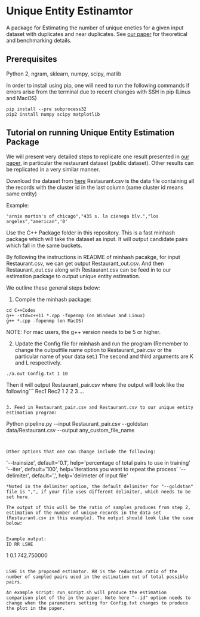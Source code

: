 # Unique Entity Estinamtor
A package for Estimating the number of unique eneties for a given input dataset with duplicates and near duplicates. See [our paper](https://arxiv.org/pdf/1709.01190.pdf) for theoretical and benchmarking details. 

## Prerequisites
Python 2, ngram, sklearn, numpy, scipy, matlib

In order to install using pip, one will need to run the following commands if errors arise from the terminal due to recent changes with SSH in pip (Linus and MacOS)

```
pip install --pre subprocess32
pip2 install numpy scipy matplotlib
```

## Tutorial on running Unique Entity Estimation Package

We will present very detailed steps to replicate one result presented in [our paper](https://arxiv.org/pdf/1710.02690.pdf), in particular the restaurant dataset (public dataset). Other results can be replicated in a very similar manner.

Download the dataset from [here](https://hpi.de/naumann/projects/data-quality-and-cleansing/dude-duplicate-detection.html#c114715)
Restaurant.csv is the data file containing all the records with the cluster id in the last column (same cluster id means same entity)

Example:
```
"arnie morton's of chicago","435 s. la cienega blv.","los angeles","american",'0'
```

Use the C++ Package folder in this repository. This is a fast minhash package which will take the dataset as input. It will output candidate pairs which fall in the same buckets. 


By following the instructions in README of minhash pacakge, for input Restaurant.csv, we can get output Restaurant_out.csv. And then Restaurant_out.csv along with Restaurant.csv can be feed in to our estimation package to output unique entity estimation.

We outline these general steps below:

1. Compile the minhash package:
```
cd C++Codes
g++ -std=c++11 *.cpp -fopenmp (on Windows and Linux)
g++ *.cpp -fopenmp (on MacOS) 
```
NOTE: For mac users, the g++ version needs to be 5 or higher.

2. Update the Config file for minhash and run the program (Remember to change the outputfile name option to Restaurant_pair.csv or the particular name of your data set.) The second and third arguments are K and L respectively.
```
./a.out Config.txt 1 10
```
Then it will output Restaurant_pair.csv where the output will look like the following```
Rec1 Rec2
1 2
2 3
...
```

3. Feed in Restaurant_pair.csv and Restaurant.csv to our unique entity estimation program:

```
Python pipeline.py --input Restaurant_pair.csv --goldstan data/Restaurant.csv --output any_custom_file_name
```


Other options that one can change include the following:
```
'--trainsize', default='0.1', help='percentage of total pairs to use in training'
'--iter', default='100', help='iterations you want to repeat the process'
'--delimiter', default=',', help='delimeter of input file'
```
*Noted in the delimiter option, the default delimiter for "--goldstan" file is ",", if your file uses different delimiter, which needs to be set here.

The output of this will be the ratio of samples produces from step 2, estimation of the number of unique records in the data set (Restaurant.csv in this example). The output should look like the case below: 


Example output: 
ID RR LSHE
```
1 0.1 742.750000
```

LSHE is the proposed estimator. RR is the reduction ratio of the number of sampled pairs used in the estimation out of total possible pairs.

An example script: run_script.sh will produce the estimation comparison plot of the in the paper. Note here "--id" option needs to change when the parameters setting for Config.txt changes to produce the plot in the paper.
